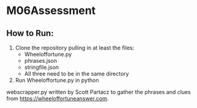 # M06Assessment

## How to Run:
1. Clone the repository pulling in at least the files:
   * Wheeloffortune.py
   * phrases.json
   * stringfile.json
   * All three need to be in the same directory
2. Run Wheeloffortune.py in python
 
webscrapper.py written by Scott Partacz to gather the phrases and clues from https://wheeloffortuneanswer.com.